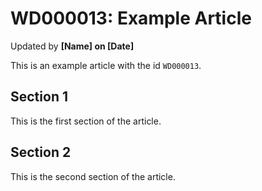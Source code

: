 # WD000013: Example Article #
Updated by **[Name] on [Date]**

This is an example article with the id `WD000013`.

## Section 1

This is the first section of the article.

## Section 2

This is the second section of the article.
